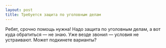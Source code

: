 ```yaml
---
layout: post 
title: Требуется защита по уголовным делам 
--- 
```

Ребят, срочно помощь нужна! Надо защита по уголовным делам, а вот куда обратиться — не знаю. Уже везде звонил — условия не устраивают. Может подкинете варианты?